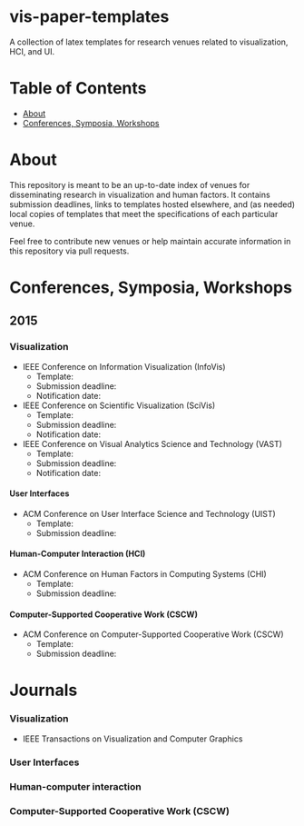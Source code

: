 vis-paper-templates
====================
A collection of latex templates for research venues related to visualization, HCI, and UI.

Table of Contents
===================
* [About](#about)
* [Conferences, Symposia, Workshops](#conferences,-symposia,-workshops)

About
=====

This repository is meant to be an up-to-date index of venues for disseminating research in visualization and human factors. It contains submission deadlines, links to templates hosted elsewhere, and (as needed) local copies of templates that meet the specifications of each particular venue.

Feel free to contribute new venues or help maintain accurate information in this repository via pull requests.

# Conferences, Symposia, Workshops
## 2015
### Visualization
* IEEE Conference on Information Visualization (InfoVis)
  * Template:
  * Submission deadline: 
  * Notification date:
* IEEE Conference on Scientific Visualization (SciVis)
  * Template:
  * Submission deadline: 
  * Notification date:
* IEEE Conference on Visual Analytics Science and Technology (VAST)
  * Template:
  * Submission deadline: 
  * Notification date:
#### User Interfaces
* ACM Conference on User Interface Science and Technology (UIST)
  * Template:
  * Submission deadline:
#### Human-Computer Interaction (HCI)
* ACM Conference on Human Factors in Computing Systems (CHI)
  * Template:
  * Submission deadline:
#### Computer-Supported Cooperative Work (CSCW)
* ACM Conference on Computer-Supported Cooperative Work (CSCW)
  * Template:
  * Submission deadline:

# Journals
### Visualization
* IEEE Transactions on Visualization and Computer Graphics
### User Interfaces
### Human-computer interaction
### Computer-Supported Cooperative Work (CSCW)

